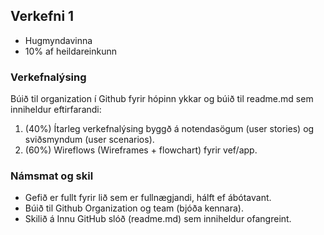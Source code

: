## Verkefni 1 

- Hugmyndavinna
- 10% af heildareinkunn

### Verkefnalýsing 
Búið til organization í Github fyrir hópinn ykkar og búið til readme.md sem inniheldur eftirfarandi:

1. (40%) Ítarleg verkefnalýsing byggð á notendasögum (user stories) og sviðsmyndum (user scenarios). 
1. (60%) Wireflows (Wireframes + flowchart) fyrir vef/app.

### Námsmat og skil
* Gefið er fullt fyrir lið sem er fullnægjandi, hálft ef ábótavant.
* Búið til Github Organization og team (bjóða kennara).
* Skilið á Innu GitHub slóð (readme.md) sem inniheldur ofangreint.

